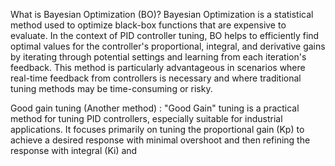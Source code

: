 What is Bayesian Optimization (BO)?
Bayesian Optimization is a statistical method used to optimize black-box functions that are expensive to evaluate. In the context of PID controller tuning, BO helps to efficiently find optimal values for the controller's proportional, integral, and derivative gains by iterating through potential settings and learning from each iteration's feedback. This method is particularly advantageous in scenarios where real-time feedback from controllers is necessary and where traditional tuning methods may be time-consuming or risky.

Good gain tuning (Another method) :
"Good Gain" tuning is a practical method for tuning PID controllers, especially suitable for industrial applications. It focuses primarily on tuning the proportional gain (Kp) to achieve a desired response with minimal overshoot and then refining the response with integral (Ki) and
